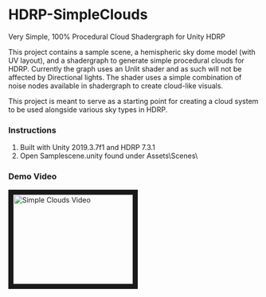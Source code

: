 # HDRP-SimpleClouds
Very Simple, 100% Procedural Cloud Shadergraph for Unity HDRP 

This project contains a sample scene, a hemispheric sky dome model (with UV layout), and a shadergraph to generate simple procedural clouds for HDRP. Currently the graph uses an Unlit shader and as such will not be affected by Directional lights. The shader uses a simple combination of noise nodes available in shadergraph to create cloud-like visuals.

This project is meant to serve as a starting point for creating a cloud system to be used alongside various sky types in HDRP.

### Instructions

1. Built with Unity 2019.3.7f1 and HDRP 7.3.1
2. Open Samplescene.unity found under Assets\Scenes\

### Demo Video
<a href="http://www.youtube.com/watch?feature=player_embedded&v=aVSkJajyJbs
" target="_blank"><img src="http://img.youtube.com/vi/aVSkJajyJbs/0.jpg" 
alt="Simple Clouds Video" width="240" height="180" border="10" /></a>
